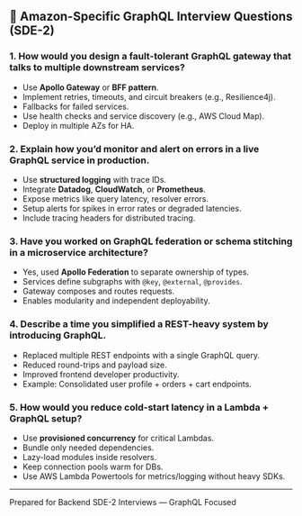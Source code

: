 

## 🏢 Amazon-Specific GraphQL Interview Questions (SDE-2)

### 1. How would you design a fault-tolerant GraphQL gateway that talks to multiple downstream services?

* Use **Apollo Gateway** or **BFF pattern**.
* Implement retries, timeouts, and circuit breakers (e.g., Resilience4j).
* Fallbacks for failed services.
* Use health checks and service discovery (e.g., AWS Cloud Map).
* Deploy in multiple AZs for HA.

### 2. Explain how you’d monitor and alert on errors in a live GraphQL service in production.

* Use **structured logging** with trace IDs.
* Integrate **Datadog**, **CloudWatch**, or **Prometheus**.
* Expose metrics like query latency, resolver errors.
* Setup alerts for spikes in error rates or degraded latencies.
* Include tracing headers for distributed tracing.

### 3. Have you worked on GraphQL federation or schema stitching in a microservice architecture?

* Yes, used **Apollo Federation** to separate ownership of types.
* Services define subgraphs with `@key`, `@external`, `@provides`.
* Gateway composes and routes requests.
* Enables modularity and independent deployability.

### 4. Describe a time you simplified a REST-heavy system by introducing GraphQL.

* Replaced multiple REST endpoints with a single GraphQL query.
* Reduced round-trips and payload size.
* Improved frontend developer productivity.
* Example: Consolidated user profile + orders + cart endpoints.

### 5. How would you reduce cold-start latency in a Lambda + GraphQL setup?

* Use **provisioned concurrency** for critical Lambdas.
* Bundle only needed dependencies.
* Lazy-load modules inside resolvers.
* Keep connection pools warm for DBs.
* Use AWS Lambda Powertools for metrics/logging without heavy SDKs.

---

Prepared for Backend SDE-2 Interviews — GraphQL Focused
